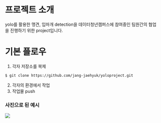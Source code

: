 # 프로젝트 소개
yolo를 활용한 맹견, 입마개 detection을 데이터청년캠퍼스에 참여중인 팀원간의 협업을 진행하기 위한 project입니다.
# 기본 플로우
1. 각자 저장소를 복제
```
$ git clone https://github.com/jang-jaehyuk/yoloproject.git
```
2. 각자의 환경에서 작업
3. 작업물 push
### 사진으로 된 예시
![](ㅇㅇㅇ)
